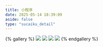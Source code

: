 ```yaml
---
title: 小程序
date: 2025-05-14 18:39:09
aside: false
type: "sucaiku_detail"
---
```


{% gallery %}
![](https://cdn.jsdelivr.net/gh/LUCKYLIYONGHHUI/picture@main/20250520093713566.png)
![](https://cdn.jsdelivr.net/gh/LUCKYLIYONGHHUI/picture@main/20250520093814076.png)
![](https://cdn.jsdelivr.net/gh/LUCKYLIYONGHHUI/picture@main/20250520093850092.png)
![](https://cdn.jsdelivr.net/gh/LUCKYLIYONGHHUI/picture@main/20250520093934694.png)
{% endgallery %}